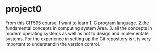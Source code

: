 # project0
From this CIT595 course, I want to learn 1. C program language. 2.the fundamental concepts in computing system Area. 3. all the concepts in modern operating systems as well as hot to design and implementate systems.
For the experience in setting up the Git repository is it is very important to understandin the version control.
